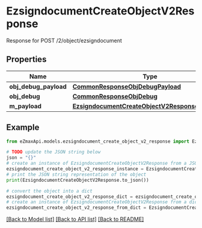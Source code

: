 # EzsigndocumentCreateObjectV2Response

Response for POST /2/object/ezsigndocument

## Properties

Name | Type | Description | Notes
------------ | ------------- | ------------- | -------------
**obj_debug_payload** | [**CommonResponseObjDebugPayload**](CommonResponseObjDebugPayload.md) |  | 
**obj_debug** | [**CommonResponseObjDebug**](CommonResponseObjDebug.md) |  | [optional] 
**m_payload** | [**EzsigndocumentCreateObjectV2ResponseMPayload**](EzsigndocumentCreateObjectV2ResponseMPayload.md) |  | 

## Example

```python
from eZmaxApi.models.ezsigndocument_create_object_v2_response import EzsigndocumentCreateObjectV2Response

# TODO update the JSON string below
json = "{}"
# create an instance of EzsigndocumentCreateObjectV2Response from a JSON string
ezsigndocument_create_object_v2_response_instance = EzsigndocumentCreateObjectV2Response.from_json(json)
# print the JSON string representation of the object
print(EzsigndocumentCreateObjectV2Response.to_json())

# convert the object into a dict
ezsigndocument_create_object_v2_response_dict = ezsigndocument_create_object_v2_response_instance.to_dict()
# create an instance of EzsigndocumentCreateObjectV2Response from a dict
ezsigndocument_create_object_v2_response_from_dict = EzsigndocumentCreateObjectV2Response.from_dict(ezsigndocument_create_object_v2_response_dict)
```
[[Back to Model list]](../README.md#documentation-for-models) [[Back to API list]](../README.md#documentation-for-api-endpoints) [[Back to README]](../README.md)


